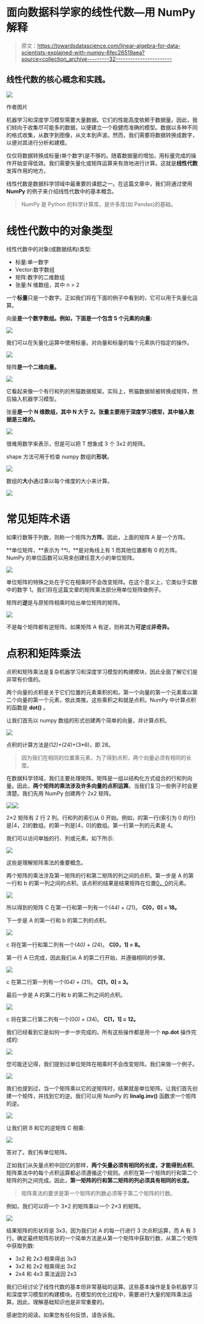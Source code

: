 # 面向数据科学家的线性代数—用 NumPy 解释

> 原文：<https://towardsdatascience.com/linear-algebra-for-data-scientists-explained-with-numpy-6fec26519aea?source=collection_archive---------32----------------------->

## 线性代数的核心概念和实践。

![](img/b3861d00dff8dd8c3972ced29f71a170.png)

作者图片

机器学习和深度学习模型需要大量数据。它们的性能高度依赖于数据量。因此，我们倾向于收集尽可能多的数据，以便建立一个稳健而准确的模型。数据以多种不同的格式收集，从数字到图像，从文本到声波。然而，我们需要将数据转换成数字，以便对其进行分析和建模。

仅仅将数据转换成标量(单个数字)是不够的。随着数据量的增加，用标量完成的操作开始变得低效。我们需要矢量化或矩阵运算来有效地进行计算。这就是**线性代数**发挥作用的地方。

线性代数是数据科学领域中最重要的课题之一。在这篇文章中，我们将通过使用 **NumPy** 的例子来介绍线性代数中的基本概念。

> NumPy 是 Python 的科学计算库，是许多库(如 Pandas)的基础。

# **线性代数中的对象类型**

线性代数中的对象(或数据结构)类型:

*   标量:单一数字
*   Vector:数字数组
*   矩阵:数字的二维数组
*   张量:N 维数组，其中 n > 2

一个**标量**只是一个数字。正如我们将在下面的例子中看到的，它可以用于矢量化运算。

向量**是一个数字数组。例如，下面是一个包含 5 个元素的向量:**

![](img/9677fd7368d86d5b1e95996582147a44.png)

我们可以在矢量化运算中使用标量。对向量和标量的每个元素执行指定的操作。

![](img/1beb4384d33a374058d1c4e97ef541e2.png)

矩阵**是一个二维向量。**

![](img/c99d5c5dd2252ed49e04f01153390872.png)

它看起来像一个有行和列的熊猫数据框架。实际上，熊猫数据帧被转换成矩阵，然后输入机器学习模型。

张量**是一个 N 维数组，其中 N 大于 2。张量主要用于深度学习模型，其中输入数据是三维的。**

![](img/aa5f45986a7774a82f93e0501ef0dea2.png)

很难用数字来表示，但是可以把 T 想象成 3 个 3x2 的矩阵。

shape 方法可用于检查 numpy 数组的**形状**。

![](img/59ff76edc8463584247783494edd513c.png)

数组的**大小**通过乘以每个维度的大小来计算。

![](img/b5ebff33b4c19240f14d268dd37b34c2.png)

# **常见矩阵术语**

如果行数等于列数，则称一个矩阵为**方阵**。因此，上面的矩阵 A 是一个方阵。

**单位矩阵，**表示为 **I，**是对角线上有 1 而其他位置都有 0 的方阵。NumPy 的单位函数可以用来创建任意大小的单位矩阵。

![](img/a0ebf501873041e5d6c9162dc6a7962a.png)

单位矩阵的特殊之处在于它在相乘时不会改变矩阵。在这个意义上，它类似于实数中的数字 1。我们将在这篇文章的矩阵乘法部分用单位矩阵做例子。

矩阵的**逆**是与原矩阵相乘时给出单位矩阵的矩阵。

![](img/4c3ce571dbaef52311eb61b81d3ba860.png)

不是每个矩阵都有逆矩阵。如果矩阵 A 有逆，则称其为**可逆**或**非奇异。**

# **点积和矩阵乘法**

点积和矩阵乘法是复杂机器学习和深度学习模型的构建模块，因此全面了解它们是非常有价值的。

两个向量的点积是关于它们位置的元素乘积的和。第一个向量的第一个元素乘以第二个向量的第一个元素，依此类推。这些乘积之和就是点积。NumPy 中计算点积的函数是 **dot()** 。

让我们首先以 numpy 数组的形式创建两个简单的向量，并计算点积。

![](img/32e586e06424c1f599e7c34a6f18ddf8.png)

点积的计算方法是(1*2)+(2*4)+(3*6)，即 28。

> 因为我们在相同的位置乘元素，为了得到点积，两个向量必须有相同的长度。

在数据科学领域，我们主要处理矩阵。矩阵是一组以结构化方式组合的行和列向量。因此，**两个矩阵的乘法涉及许多向量的点积运算**。当我们复习一些例子时会更清楚。我们先用 NumPy 创建两个 2x2 矩阵。

![](img/78204ea8ab9dfe2da038966d4aa31c6b.png)![](img/cc2c4a403a28a69410dbd0fedbea6707.png)

2×2 矩阵有 2 行 2 列。行和列的索引从 0 开始。例如，的第一行(索引为 0 的行)是[4，2]的数组。的第一列是[4，0]的数组。第一行第一列的元素是 4。

我们可以访问单独的行、列或元素，如下所示:

![](img/fbcf98cc599b61774388082ea3063f02.png)

这些是理解矩阵乘法的重要概念。

两个矩阵的乘法涉及第一矩阵的行和第二矩阵的列之间的点积。第一步是 A 的第一行和 b 的第一列之间的点积。该点积的结果是结果矩阵在位置[0，0](即第一行，第一列)的元素。

![](img/1c93fd256f4ea6f3e9e1c0d868b5b988.png)

所以得到的矩阵 C 在第一行和第一列有一个(4*4) + (2*1)。 **C[0，0] = 18。**

下一步是 A 的第一行和 b 的第二列的点积。

![](img/7251f9ca187ee313ee55ece50d34a4e7.png)

c 将在第一行和第二列有一个(4*0) + (2*4)。 **C[0，1] = 8。**

第一行 A 已完成，因此我们从 A 的第二行开始，并遵循相同的步骤。

![](img/affed7429a82604e4f7275ae0fd14add.png)

c 在第二行第一列有一个(0*4) + (3*1)。 **C[1，0] = 3。**

最后一步是 A 的第二行和 b 的第二列之间的点积。

![](img/b70898b956e20f712b24dcae88f7352c.png)

c 将在第二行第二列有一个(0*0) + (3*4)。 **C[1，1] = 12。**

我们已经看到它是如何一步一步完成的。所有这些操作都是用一个 **np.dot** 操作完成的:

![](img/2cdb25d321fed3413e74803d95ef4e3f.png)

您可能还记得，我们提到过单位矩阵在相乘时不会改变矩阵。我们来做一个例子。

![](img/3a1c15762f95c025f57290f5bba745c8.png)

我们也提到过，当一个矩阵乘以它的逆矩阵时，结果就是单位矩阵。让我们首先创建一个矩阵，并找到它的逆。我们可以用 NumPy 的 **linalg.inv()** 函数求一个矩阵的逆。

![](img/47b9fc6fbe3ba2282234719cc61ce494.png)

让我们把 B 和它的逆矩阵 C 相乘:

![](img/24a2fba9b6e99be10e2c6360583b547a.png)

答对了。我们有单位矩阵。

正如我们从矢量点积中回忆的那样，**两个矢量必须有相同的长度，才能得到点积**。矩阵乘法中的每个点积运算都必须遵循这个规则。点积在第一个矩阵的行和第二个矩阵的列之间完成。因此，**第一矩阵的行和第二矩阵的列必须具有相同的长度。**

> 矩阵乘法的要求是第一个矩阵的列数必须等于第二个矩阵的行数。

例如，我们可以将一个 3×2 的矩阵乘以一个 2×3 的矩阵。

![](img/dd0e96fd206ba318f158e2d57a597be8.png)

结果矩阵的形状将是 3x3，因为我们对 A 的每一行进行 3 次点积运算，而 A 有 3 行。确定最终矩阵形状的一个简单方法是从第一个矩阵中获取行数，从第二个矩阵中获取列数:

*   3x2 和 2x3 相乘得出 3x3
*   3x2 和 2x2 相乘得出 3x2
*   2x4 和 4x3 乘法返回 2x3

我们已经讨论了线性代数的基本但非常基础的运算。这些基本操作是复杂机器学习和深度学习模型的构建模块。在模型的优化过程中，需要进行大量的矩阵乘法运算。因此，理解基础知识也是非常重要的。

感谢您的阅读。如果您有任何反馈，请告诉我。